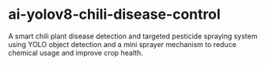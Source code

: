 # ai-yolov8-chili-disease-control
A smart chili plant disease detection and targeted pesticide spraying system using YOLO object detection and a mini sprayer mechanism to reduce chemical usage and improve crop health.
